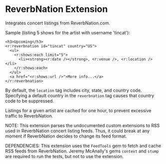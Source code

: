 ReverbNation Extension
======================

Integrates concert listings from ReverbNation.com.

Sample (listing 5 shows for the artist with username 'tincat'):

    <h3>Upcoming</h3>
    <r:reverbnation id="tincat" country="US">
      <ul>
        <r:shows:each limit="5">
          <li><strong><r:date /></strong>, <r:venue />, <r:location /></li>
        </r:shows:each>
      </ul>
      <a href="<r:shows:url />">More info...</a>
    </r:reverbnation>

By default, the `location` tag includes city, state, and country
code. Specifying a default country in the `reverbnation` tag causes
that country code to be suppressed.

Listings for a given artist are cached for one hour, to prevent
excessive traffic to ReverbNation.

NOTE: This extension parses the undocumented custom extensions to RSS
used in ReverbNation concert listing feeds. Thus, it could break at
any moment if ReverbNation decides to change its feed format.

DEPENDENCIES: This extension uses the `FeedTools` gem to fetch and
cache RSS feeds from ReverbNation. Jeremy McAnally's gems `context`
and `stump` are required to run the tests, but not to use the
extension.
